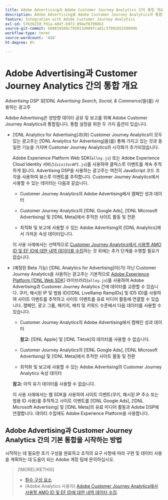 ```yaml
---
title: Adobe Advertising과 Adobe Customer Journey Analytics 간의 통합 개요
description: Adobe Advertising을 Adobe Customer Journey Analytics과 통합하는 옵션에 대해 알아봅니다.
feature: Integration with Adobe Customer Journey Analytics
exl-id: 57636259-f91a-404f-b972-994af67098b1
source-git-commit: b60834569c795013d989fca81c3799165250094b
workflow-type: tm+mt
source-wordcount: '416'
ht-degree: 0%

---
```


# Adobe Advertising과 Customer Journey Analytics 간의 통합 개요

<!-- title? If I change, change refs throughout -->

*Advertising DSP 및[!DNL Advertising Search, Social, & Commerce]*&#x200B;을(를) 사용하는 광고주

Adobe Advertising은 양방향 데이터 공유 및 보고를 위해 Adobe Customer Journey Analytics과 통합됩니다. 통합 설정을 위한 두 가지 옵션이 있습니다.

* [!DNL Analytics for Advertising]과(와) Customer Journey Analytics이 모두 있는 광고주는 [!DNL Analytics for Advertising]을(를) 통해 가지고 있는 것과 동일한 기능을 가지며 Customer Journey Analytics의 시각화가 추가되었습니다.

  Adobe Experience Platform Web SDK(`alloy.js`) 또는 Adobe Experience Cloud Identity 서비스(`visitorAPI.js`)를 사용하여 클릭스루 이벤트를 계속 추적하게 됩니다. Advertising DSP을 사용하는 광고주는 여전히 JavaScript 코드 조각을 사용하여 뷰스루 이벤트를 추적합니다. Customer Journey Analytics에서 사용할 수 있는 데이터는 다음과 같습니다.

   * Customer Journey Analytics의 Adobe Advertising에서 캠페인 성과 데이터

   * Customer Journey Analytics의 [!DNL Google Ads], [!DNL Microsoft Advertising] 및 [!DNL Meta]에서 추적한 사이트 활동 및 전환

   * 최적화 및 보고에 사용할 수 있는 Adobe Advertising의 [!DNL Analytics]에서 가져온 속성 데이터입니다.

  이 사용 사례에서는 선택적으로 [Customer Journey Analytics에서 사용할 AMO ID 및 EF ID에 대한 내역 데이터를 수집](/help/integrations/analytics/rvars-to-evars.md)하는 것 외에는 추가 단계를 수행할 필요가 없습니다.

* (예정된 Beta 기능) [!DNL Analytics for Advertising]이(가) 아닌 Customer Journey Analytics을 사용하는 광고주는 기본적으로 [Adobe Experience Platform [!DNL Web SDK]](https://experienceleague.adobe.com/docs/experience-platform/edge/home.html?lang=ko) 라이브러리(`alloy.js`)를 사용하여 Adobe Advertising과 Customer Journey Analytics 간에 데이터를 교환할 수 있습니다. 쿠키, 해시된 IP 및 범용 ID([!DNL LiveRamp RampIDs] 및 ID5 ID)를 사용하여 사이트 이벤트를 추적하고 사이트 이벤트를 유료 미디어 활동에 연결할 수 있습니다. 캠페인, 광고 그룹, 패키지, 배치 및 키워드 수준에서 다음 데이터를 사용할 수 있습니다.

   * Customer Journey Analytics의 Adobe Advertising에서 캠페인 성과 데이터

     **참고:** [!DNL Apple] 및 [!DNL Tiktok]의 데이터를 사용할 수 없습니다.

   * Customer Journey Analytics의 [!DNL Google Ads], [!DNL Microsoft Advertising] 및 [!DNL Meta]에서 추적한 사이트 활동 및 전환

   * 최적화 및 보고에 사용할 수 있는 Adobe Advertising의 Customer Journey Analytics 속성 데이터

  **참고:** 아직 유기 데이터를 사용할 수 없습니다.

  이 사용 사례에서는 웹 SDK을 사용하여 사이트 이벤트(쿠키, 해시된 IP 주소 또는 범용 ID 사용)를 추적하고 사이트 이벤트를 [!DNL Google Ads], [!DNL Microsoft Advertising] 및 [!DNL Meta]의 유료 미디어 활동과 Adobe DSP에 연결합니다. 데이터 수집에도 Adobe Experience Platform을 사용합니다.

## Adobe Advertising과 Customer Journey Analytics 간의 기본 통합을 시작하는 방법

시작하는 데 필요한 초기 구성을 완료하고 조직의 요구 사항에 따라 구현 및 데이터 사용을 계획하는 데 도움이 되는 Adobe 계정 팀에 문의하십시오.

>[!MORELIKETHIS]
>
>* [필수 구성 요소](prerequisites.md)
>* (Adobe Analytics 사용자) [Adobe Customer Journey Analytics에서 사용할 AMO ID 및 EF ID에 대한 내역 데이터 수집](/help/integrations/analytics/rvars-to-evars.md).
